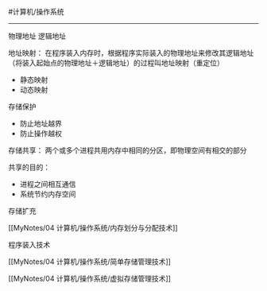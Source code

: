 #计算机/操作系统 




---
物理地址
逻辑地址

地址映射：
	   在程序装入内存时，根据程序实际装入的物理地址来修改其逻辑地址（将装入起始点的物理地址＋逻辑地址）的过程叫地址映射（重定位）

- 静态映射
- 动态映射



存储保护
- 防止地址越界
- 防止操作越权


存储共享：
	两个或多个进程共用内存中相同的分区，即物理空间有相交的部分

共享的目的：
- 进程之间相互通信
- 系统节约内存空间


存储扩充



[[MyNotes/04 计算机/操作系统/内存划分与分配技术]]


程序装入技术


[[MyNotes/04 计算机/操作系统/简单存储管理技术]]



[[MyNotes/04 计算机/操作系统/虚拟存储管理技术]]
